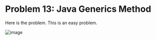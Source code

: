 # Problem 13: Java Generics Method
Here is the problem. This is an easy problem.

![image](https://user-images.githubusercontent.com/3144356/205902073-4afa71ac-0f86-4013-bb56-fb57c6cde615.png)



